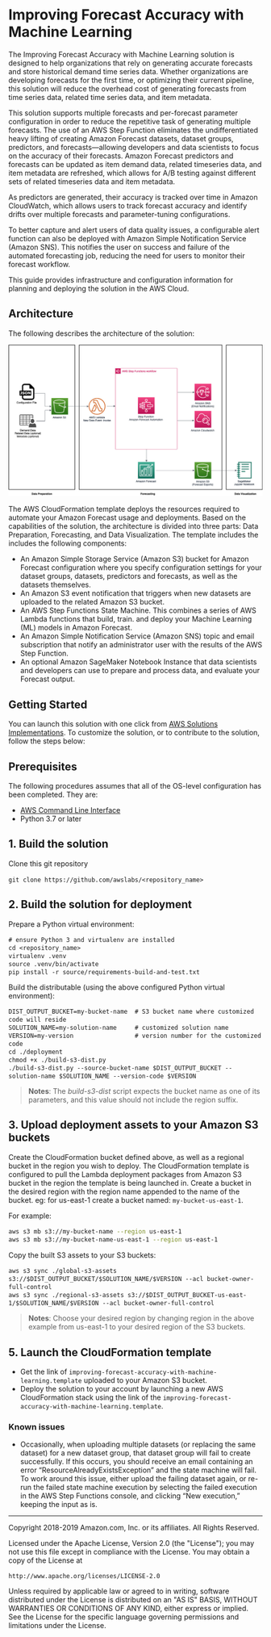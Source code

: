 # Improving Forecast Accuracy with Machine Learning

The Improving Forecast Accuracy with Machine Learning solution is designed to help organizations that rely on generating accurate forecasts and store historical demand time series data. Whether organizations are developing forecasts for the first time, or optimizing their current pipeline, this solution will reduce the overhead cost of generating forecasts from time series data, related time series data, and item metadata.

This solution supports multiple forecasts and per-forecast parameter configuration in order to reduce the repetitive task of generating multiple forecasts. The use of an AWS Step Function eliminates the undifferentiated heavy lifting of creating Amazon Forecast datasets, dataset groups, predictors, and forecasts—allowing developers and data scientists to focus on the accuracy of their forecasts. Amazon Forecast predictors and forecasts can be updated as item demand data, related timeseries data, and item metadata are refreshed, which allows for A/B testing against different sets of related timeseries data and item metadata. 

As predictors are generated, their accuracy is tracked over time in Amazon CloudWatch, which allows users to track forecast accuracy and identify drifts over multiple forecasts and parameter-tuning configurations. 

To better capture and alert users of data quality issues, a configurable alert function can also be deployed with Amazon Simple Notification Service (Amazon SNS). This notifies the user on success and failure of the automated forecasting job, reducing the need for users to monitor their forecast workflow. 

This guide provides infrastructure and configuration information for planning and deploying the solution in the AWS Cloud.


## Architecture
The following describes the architecture of the solution:

![architecture](source/images/Forecast.jpg)

The AWS CloudFormation template deploys the resources required to automate your Amazon Forecast usage and deployments. Based on the capabilities of the solution, the architecture is divided into three parts: Data Preparation, Forecasting, and Data Visualization. The template includes the includes the following components:

- An Amazon Simple Storage Service (Amazon S3) bucket for Amazon Forecast configuration where you specify configuration settings for your dataset groups, datasets, predictors and forecasts, as well as the datasets themselves.
- An Amazon S3 event notification that triggers when new datasets are uploaded to the related Amazon S3 bucket.
- An AWS Step Functions State Machine. This combines a series of AWS Lambda functions that build, train. and deploy your Machine Learning (ML) models in Amazon Forecast.
- An Amazon Simple Notification Service (Amazon SNS) topic and email subscription that notify an administrator user with the results of the AWS Step Function.
- An optional Amazon SageMaker Notebook Instance that data scientists and developers can use to prepare and process data, and evaluate your Forecast output.


## Getting Started

You can launch this solution with one click from [AWS Solutions Implementations](https://aws.amazon.com/solutions/implementations). To customize the solution, or to contribute to the solution, follow the steps below:

## Prerequisites
The following procedures assumes that all of the OS-level configuration has been completed. They are:

* [AWS Command Line Interface](https://aws.amazon.com/cli/)
* Python 3.7 or later

## 1. Build the solution

Clone this git repository

`git clone https://github.com/awslabs/<repository_name>`

## 2. Build the solution for deployment

Prepare a Python virtual environment:
```
# ensure Python 3 and virtualenv are installed
cd <repository_name>
virtualenv .venv
source .venv/bin/activate
pip install -r source/requirements-build-and-test.txt
```

Build the distributable (using the above configured Python virtual environment):
```
DIST_OUTPUT_BUCKET=my-bucket-name  # S3 bucket name where customized code will reside
SOLUTION_NAME=my-solution-name     # customized solution name
VERSION=my-version                 # version number for the customized code
cd ./deployment 
chmod +x ./build-s3-dist.py
./build-s3-dist.py --source-bucket-name $DIST_OUTPUT_BUCKET --solution-name $SOLUTION_NAME --version-code $VERSION
```

> **Notes**: The _build-s3-dist_ script expects the bucket name as one of its parameters, and this value should not include the region suffix.

## 3. Upload deployment assets to your Amazon S3 buckets

Create the CloudFormation bucket defined above, as well as a regional bucket in the region you wish to deploy. 
The CloudFormation template is configured to pull the Lambda deployment packages from Amazon S3 bucket in the region the template is being launched in. Create a bucket in the desired region with the region name appended to the name of the bucket. eg: for us-east-1 create a bucket named: ```my-bucket-us-east-1```. 

For example:

```bash 
aws s3 mb s3://my-bucket-name --region us-east-1
aws s3 mb s3://my-bucket-name-us-east-1 --region us-east-1
```

Copy the built S3 assets to your S3 buckets: 

```
aws s3 sync ./global-s3-assets s3://$DIST_OUTPUT_BUCKET/$SOLUTION_NAME/$VERSION --acl bucket-owner-full-control
aws s3 sync ./regional-s3-assets s3://$DIST_OUTPUT_BUCKET-us-east-1/$SOLUTION_NAME/$VERSION --acl bucket-owner-full-control
```

 > **Notes**: Choose your desired region by changing region in the above example from us-east-1 to your desired region of the S3 buckets.

## 5. Launch the CloudFormation template

* Get the link of `improving-forecast-accuracy-with-machine-learning.template` uploaded to your Amazon S3 bucket.
* Deploy the solution to your account by launching a new AWS CloudFormation stack using the link of the `improving-forecast-accuracy-with-machine-learning.template`.

### Known issues

- Occasionally, when uploading multiple datasets (or replacing the same dataset) for a new dataset group, that dataset 
group will fail to create successfully. If this occurs, you should receive an email containing an error 
“ResourceAlreadyExistsException” and the state machine will fail. To work around this issue, either upload the failing 
dataset again, or re-run the failed state machine execution by selecting the failed execution in the AWS Step Functions
console, and clicking “New execution,” keeping the input as is.

***

Copyright 2018-2019 Amazon.com, Inc. or its affiliates. All Rights Reserved.

Licensed under the Apache License, Version 2.0 (the "License");
you may not use this file except in compliance with the License.
You may obtain a copy of the License at

    http://www.apache.org/licenses/LICENSE-2.0

Unless required by applicable law or agreed to in writing, software
distributed under the License is distributed on an "AS IS" BASIS,
WITHOUT WARRANTIES OR CONDITIONS OF ANY KIND, either express or implied.
See the License for the specific language governing permissions and
limitations under the License.